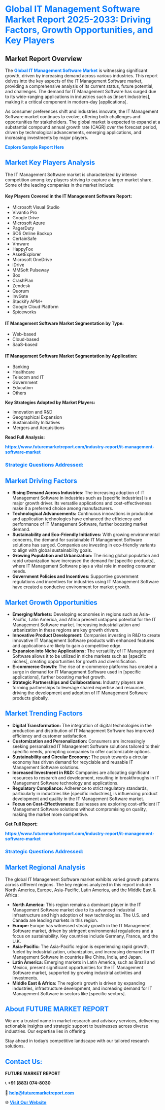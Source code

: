 <h1 style="color: #007BFF;">Global IT Management Software Market Report 2025-2033: Driving Factors, Growth Opportunities, and Key Players</h1>

<section id="overview">
<h2>Market Report Overview</h2>
<p>The <a href="https://www.futuremarketreport.com/industry-report/it-management-software-market" style="color: #007BFF; text-decoration: none;"><strong>Global IT Management Software Market</strong></a> is witnessing significant growth, driven by increasing demand across various industries. This report delves into the key aspects of the IT Management Software market, providing a comprehensive analysis of its current status, future potential, and challenges. The demand for IT Management Software has surged due to its wide-ranging applications in industries such as [insert industries], making it a critical component in modern-day [applications].</p>
<p>As consumer preferences shift and industries innovate, the IT Management Software market continues to evolve, offering both challenges and opportunities for stakeholders. The global market is expected to expand at a substantial compound annual growth rate (CAGR) over the forecast period, driven by technological advancements, emerging applications, and increasing investments by major players.</p>
</section>

<section id="overview">
<p><a href="https://www.futuremarketreport.com/request-sample/reportId=101714" style="color: #007BFF; text-decoration: none;"><strong>Explore Sample Report Here</strong></a></p>
</section>

<section id="key-players">
<h2 style="color: #007BFF;">Market Key Players Analysis</h2>
<p>The IT Management Software market is characterized by intense competition among key players striving to capture a larger market share. Some of the leading companies in the market include:</p>
<h4>Key Players Covered in the IT Management Software Report:</h4>
<ul><li>Microsoft Visual Studio</li><li>Vivantio Pro</li><li>Google Drive</li><li>Microsoft Azure</li><li>PagerDuty</li><li>SOS Online Backup</li><li>CertainSafe</li><li>Vmware</li><li>HappyFox</li><li>AssetExplorer</li><li>Microsoft OneDrive</li><li>iDrive</li><li>MMSoft Pulseway</li><li>Box</li><li>CrashPlan</li><li>Zendesk</li><li>Quorum</li><li>InvGate</li><li>Stackify APM+</li><li>Google Cloud Platform</li><li>Spiceworks</li></ul>
<h4>IT Management Software Market Segmentation by Type:</h4>
<ul><li>Web-based</li><li>Cloud-based</li><li>SaaS-based</li></ul>

<h4>IT Management Software Market Segmentation by Application:</h4>
<ul><li>Banking</li><li>Healthcare</li><li>Telecom and IT</li><li>Government</li><li>Education</li><li>Others</li></ul>
<p><strong>Key Strategies Adopted by Market Players:</strong></p>
<ul>
<li>Innovation and R&D</li>
<li>Geographical Expansion</li>
<li>Sustainability Initiatives</li>
<li>Mergers and Acquisitions</li>
</ul>
</section>

<section>
<p><strong>Read Full Analysis: </strong></p><a href="https://www.futuremarketreport.com/industry-report/it-management-software-market" style="color: #007BFF; text-decoration: none;"><strong>https://www.futuremarketreport.com/industry-report/it-management-software-market</strong></a>
<h3 style="color: #007BFF;">Strategic Questions Addressed:</h3>
</section>

<section id="driving-factors">
<h2 style="color: #007BFF;">Market Driving Factors</h2>
<ul>
<li><strong>Rising Demand Across Industries:</strong> The increasing adoption of IT Management Software in industries such as [specific industries] is a major growth driver. Its versatile applications and cost-effectiveness make it a preferred choice among manufacturers.</li>
<li><strong>Technological Advancements:</strong> Continuous innovations in production and application technologies have enhanced the efficiency and performance of IT Management Software, further boosting market demand.</li>
<li><strong>Sustainability and Eco-Friendly Initiatives:</strong> With growing environmental concerns, the demand for sustainable IT Management Software solutions has surged. Companies are investing in eco-friendly variants to align with global sustainability goals.</li>
<li><strong>Growing Population and Urbanization:</strong> The rising global population and rapid urbanization have increased the demand for [specific products], where IT Management Software plays a vital role in meeting consumer needs.</li>
<li><strong>Government Policies and Incentives:</strong> Supportive government regulations and incentives for industries using IT Management Software have created a conducive environment for market growth.</li>
</ul>
</section>

<section id="growth-opportunities">
<h2 style="color: #007BFF;">Market Growth Opportunities</h2>
<ul>
<li><strong>Emerging Markets:</strong> Developing economies in regions such as Asia-Pacific, Latin America, and Africa present untapped potential for the IT Management Software market. Increasing industrialization and urbanization in these regions are key growth drivers.</li>
<li><strong>Innovative Product Development:</strong> Companies investing in R&D to create innovative IT Management Software products with enhanced features and applications are likely to gain a competitive edge.</li>
<li><strong>Expansion into Niche Applications:</strong> The versatility of IT Management Software allows it to be utilized in niche markets such as [specific niches], creating opportunities for growth and diversification.</li>
<li><strong>E-commerce Growth:</strong> The rise of e-commerce platforms has created a surge in demand for IT Management Software used in [specific applications], further boosting market growth.</li>
<li><strong>Strategic Partnerships and Collaborations:</strong> Industry players are forming partnerships to leverage shared expertise and resources, driving the development and adoption of IT Management Software products globally.</li>
</ul>
</section>

<section id="trending-factors">
<h2 style="color: #007BFF;">Market Trending Factors</h2>
<ul>
<li><strong>Digital Transformation:</strong> The integration of digital technologies in the production and distribution of IT Management Software has improved efficiency and customer satisfaction.</li>
<li><strong>Customization and Personalization:</strong> Consumers are increasingly seeking personalized IT Management Software solutions tailored to their specific needs, prompting companies to offer customizable options.</li>
<li><strong>Sustainability and Circular Economy:</strong> The push towards a circular economy has driven demand for recyclable and reusable IT Management Software solutions.</li>
<li><strong>Increased Investment in R&D:</strong> Companies are allocating significant resources to research and development, resulting in breakthroughs in IT Management Software technology and applications.</li>
<li><strong>Regulatory Compliance:</strong> Adherence to strict regulatory standards, particularly in industries like [specific industries], is influencing product development and quality in the IT Management Software market.</li>
<li><strong>Focus on Cost-Effectiveness:</strong> Businesses are exploring cost-efficient IT Management Software solutions without compromising on quality, making the market more competitive.</li>
</ul>
</section>

<section>
<p><strong>Get Full Report: </strong></p><a href="https://www.futuremarketreport.com/industry-report/it-management-software-market" style="color: #007BFF; text-decoration: none;"><strong>https://www.futuremarketreport.com/industry-report/it-management-software-market</strong></a>
<h3 style="color: #007BFF;">Strategic Questions Addressed:</h3>
</section>


<section id="regional-analysis">
<h2 style="color: #007BFF;">Market Regional Analysis</h2>
<p>The global IT Management Software market exhibits varied growth patterns across different regions. The key regions analyzed in this report include North America, Europe, Asia-Pacific, Latin America, and the Middle East & Africa:</p>
<ul>
<li><strong>North America:</strong> This region remains a dominant player in the IT Management Software market due to its advanced industrial infrastructure and high adoption of new technologies. The U.S. and Canada are leading markets in this region.</li>
<li><strong>Europe:</strong> Europe has witnessed steady growth in the IT Management Software market, driven by stringent environmental regulations and a focus on sustainability. Key countries include Germany, France, and the U.K.</li>
<li><strong>Asia-Pacific:</strong> The Asia-Pacific region is experiencing rapid growth, fueled by industrialization, urbanization, and increasing demand for IT Management Software in countries like China, India, and Japan.</li>
<li><strong>Latin America:</strong> Emerging markets in Latin America, such as Brazil and Mexico, present significant opportunities for the IT Management Software market, supported by growing industrial activities and investments.</li>
<li><strong>Middle East & Africa:</strong> The region’s growth is driven by expanding industries, infrastructure development, and increasing demand for IT Management Software in sectors like [specific sectors].</li>
</ul>
</section>

<footer>
<h2 style="color: #007BFF;">About FUTURE MARKET REPORT</h2>
<p>We are a trusted name in market research and advisory services, delivering actionable insights and strategic support to businesses across diverse industries. Our expertise lies in offering:</p>

<p>Stay ahead in today’s competitive landscape with our tailored research solutions.</p>

<h2 style="color: #007BFF;">Contact Us:</h2>
<p><strong>FUTURE MARKET REPORT</strong></p>
<p>📞 <strong>+91 (883) 074-8030</strong></p>
<p>📧 <strong><a href="mailto:help@futuremarketreport.com" style="color: #007BFF;">help@futuremarketreport.com</a></strong></p>
<p>🌐 <strong><a href="https://www.futuremarketreport.com/" style="color: #007BFF;">Visit Our Website</a></strong></p>
</footer>